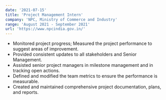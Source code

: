 ```yaml
---
date: '2021-07-15'
title: 'Project Management Intern'
company: 'NPC, Ministry of Commerce and Industry'
range: 'August 2021 - September 2021'
url: 'https://www.npcindia.gov.in/'
---
```


- Monitored project progress; Measured the project performance to suggest areas of improvement.
- Provided consistent updates to all stakeholders and Senior Management.
- Assisted senior project managers in milestone management and in tracking open actions.
- Defined and modified the team metrics to ensure the performance is measurable.
- Created and maintained comprehensive project documentation, plans, and reports.
